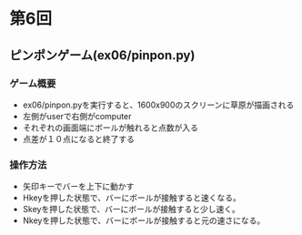 # 第6回
##  ピンポンゲーム(ex06/pinpon.py)
### ゲーム概要
- ex06/pinpon.pyを実行すると、1600x900のスクリーンに草原が描画される
- 左側がuserで右側がcomputer
- それぞれの画面端にボールが触れると点数が入る
- 点差が１０点になると終了する
### 操作方法
- 矢印キーでバーを上下に動かす
- Hkeyを押した状態で、バーにボールが接触すると速くなる。
- Skeyを押した状態で、バーにボールが接触すると少し速く。
- Nkeyを押した状態で、バーにボールが接触すると元の速さになる。
